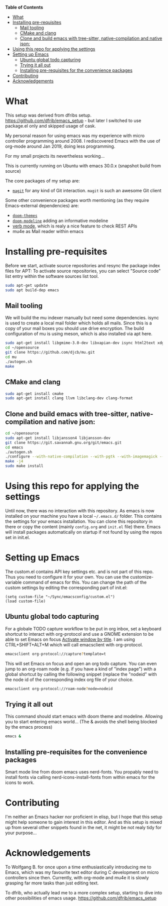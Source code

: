 <!-- markdown-toc start - Don't edit this section. Run M-x markdown-toc-refresh-toc -->
**Table of Contents**

- [What](#what)
- [Installing pre-requisites](#installing-pre-requisites)
    - [Mail tooling](#mail-tooling)
    - [CMake and clang](#cmake-and-clang)
    - [Clone and build emacs with tree-sitter, native-compilation and native json:](#clone-and-build-emacs-with-tree-sitter-native-compilation-and-native-json)
- [Using this repo for applying the settings](#using-this-repo-for-applying-the-settings)
- [Setting up Emacs](#setting-up-emacs)
    - [Ubuntu global todo capturing](#ubuntu-global-todo-capturing)
    - [Trying it all out](#trying-it-all-out)
    - [Installing pre-requisites for the convenience packages](#installing-pre-requisites-for-the-convenience-packages)
- [Contributing](#contributing)
- [Acknowledgements](#acknowledgements)

<!-- markdown-toc end -->
# What

This setup was derived from dfribs setup. https://github.com/dfrib/emacs_setup - but later I switched to use package.el only and skipped usage of cask.

My personal reason for using emacs was my experience with micro controller programming around 2008.
I rediscovered Emacs with the use of org-mode around Jan 2019, doing less programming.

For my small projects its nevertheless working...

This is currently running on Ubuntu with emacs 30.0.x (snapshot build from source)

The core packages of my setup are:

- [`magit`](https://magit.vc/) for any kind of Git interaction. `magit` is such an awesome Git client

Some other convenience packages worth mentioning (as they require Emacs-external dependencies) are:

- [`doom-themes`](https://github.com/hlissner/emacs-doom-themes) 
- [`doom-modeline`](https://github.com/seagle0128/doom-modeline) adding an informative modeline
- [verb mode](https://github.com/federicotdn/verb "verb"), which is realy a nice feature to check REST APIs
- mu4e as Mail reader within emacs

# Installing pre-requisites

Before we start, activate source repositories and resync the package index files for APT:
To activate source repositories, you can select "Source code"  list entry within the software sources list tool.

```bash
sudo apt-get update
sudo apt build-dep emacs
```

## Mail tooling

We will build the mu indexer manually but need some dependencies.
isync is used to create a local mail folder which holds all mails. Since this is a copy of your mail boxes you should
use drive encryption. The build configuration of mu is using meson, which is also installed via apt here.

```bash
sudo apt-get install libgmime-3.0-dev libxapian-dev isync html2text xdg-util meson guile-3.0 guile-3.0-dev
cd ~/opensource
git clone https://github.com/djcb/mu.git
cd mu
./autogen.sh
make 
```

## CMake and clang

```bash
sudo apt-get install cmake
sudo apt-get install clang llvm libclang-dev clang-format
```

## Clone and build emacs with tree-sitter, native-compilation and native json:

```bash
cd ~/opensource
sudo apt-get install libjansson4 libjansson-dev
git clone https://git.savannah.gnu.org/git/emacs.git
cd emacs
./autogen.sh
./configure --with-native-compilation --with-pgtk --with-imagemagick --with-tree-sitter
make -j4
sudo make install
```

# Using this repo for applying the settings

Until now, there was no interaction with this repository. As emacs is now installed on your machine you have a local `~/.emacs.d/` folder.
This contains the settings for your emacs installation. You can clone this repository in there or copy the content (mainly `config.org` and `init.el` file) there. Emacs will install packages automatically on startup if not found by using the repos set in init.el.

# Setting up Emacs

The custom.el contains API key settings etc. and is not part of this repo. Thus you need to configure it for your own. 
You can use the customize-variable command of emacs for this. You can change the path of the custom settings by editing the corresponding part of init.el:

```elisp
(setq custom-file "~/Sync/emacsconfig/custom.el")
(load custom-file)
```

## Ubuntu global todo capturing

For a globale TODO capture workflow to be put in org inbox, set a keyboard shortcut to interact with org-protocol and use a GNOME extension to be able to set Emacs on focus [Activate window by title](https://extensions.gnome.org/extension/5021/activate-window-by-title/). I am using CTRL+SHIFT+ALT+M which will call emacsclient with org-protocol.
```bash
emacsclient org-protocol://capture?template=t 
```

This will set Emacs on focus and open an org todo capture. You can even jump to an org-roam node (e.g. if you have a kind of "index page") with a global shortcut by calling the following snippet (replace the "nodeid" with the node id of the corresponding index org file of your choice.
```bash
emacsclient org-protocol://roam-node?node=nodeid
```

## Trying it all out

This command should start emacs with doom theme and modeline. Allowing you to start entering emacs world... (The & avoids the shell being blocked by the emacs process)

```bash
emacs &
```
## Installing pre-requisites for the convenience packages

Smart mode line from doom emacs uses nerd-fonts. You propably need to install fonts via calling nerd-icons-install-fonts from within emacs for the icons to work.

# Contributing

I'm neither an Emacs hacker nor proficient in elisp, but I hope that this setup might help someone to gain interest in this editor. And as this setup is mixed up from several other snippets found in the net, it might be not realy tidy for your purpose...

# Acknowledgements

To Wolfgang B. for once upon a time enthusiastically introducing me to Emacs, which was my favourite text editor during C development on micro controllers since then. Currently, with org-mode and mu4e it is slowly grasping far more tasks than just editing text.

To dfrib, who actually lead me to a more complex setup, starting to dive into other possibilities of emacs usage.
https://github.com/dfrib/emacs_setup
